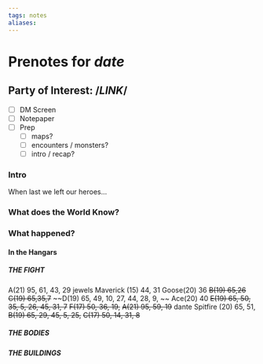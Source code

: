 ```yaml
---
tags: notes
aliases:
---
```


# Prenotes for *date*
## Party of Interest: /*LINK*/
- [ ] DM Screen
- [ ] Notepaper
- [ ] Prep
	- [ ] maps?
	- [ ] encounters / monsters?
	- [ ] intro / recap?

### Intro

When last we left our heroes...

### What does the World Know?


### What happened?
#### In the Hangars
##### THE FIGHT
A(21) 95, 61, 43, 29
jewels 
Maverick (15) 44, 31
Goose(20) 36
~~B(19) 65,26~~
~~C(19) 65,35,7~~
~~D(19) 65, 49, 10, 27, 44, 28, 9, ~~
Ace(20) 40
~~E(19) 65, 50, 35, 5, 26, 45, 31, 7~~
~~F(17) 50, 36, 19,~~
~~A(21) 95, 59, 19~~
dante
Spitfire (20) 65, 51, 
~~B(19) 65, 29, 45, 5, 25,~~
~~C(17) 50, 14, 31, 8~~
##### THE BODIES
##### THE BUILDINGS


